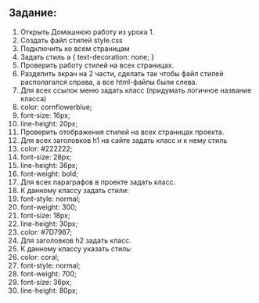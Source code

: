 ## Задание:
 1. Открыть Домашнюю работу из урока 1.
 2. Создать файл стилей style.css
 3. Подключить ко всем страницам
 4. Задать стиль a { text-decoration: none; }
 5. Проверить работу стилей на всех страницах.
 6. Разделить экран на 2 части, сделать так чтобы файл стилей располагался справа, а все html-файлы были слева.
 7. Для всех ссылок меню задать класс (придумать логичное название класса)
 8. color: cornflowerblue;
 9. font-size: 16px;
 10. line-height: 20px;
 11. Проверить отображения стилей на всех страницах проекта.
 12. Для всех заголовков h1 на сайте задать класс и к нему стиль
 13. color: #222222;
 14. font-size: 28px;
 15. line-height: 36px;
 16. font-weight: bold;
 17. Для всех параграфов в проекте задать класс.
 18. К данному классу задать стили:
 19. font-style: normal;
 20. font-weight: 300;
 21. font-size: 18px;
 22. line-height: 30px;
 23. color: #7D7987;
 24. Для заголовков h2 задать класс.
 25. К данному классу указать стиль: 
 26. color: coral;
 27. font-style: normal;
 28. font-weight: 700;
 29. font-size: 36px;
 30. line-height: 80px;